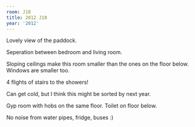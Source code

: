 ```yaml
---
room: J18
title: 2012 J18
year: '2012'
---
```


Lovely view of the paddock.

Seperation between bedroom and living room.

Sloping ceilings make this room smaller than the ones on the floor below. Windows are smaller too.

4 flights of stairs to the showers!

Can get cold, but I think this might be sorted by next year.

Gyp room with hobs on the same floor. Toilet on floor below.

No noise from water pipes, fridge, buses :)